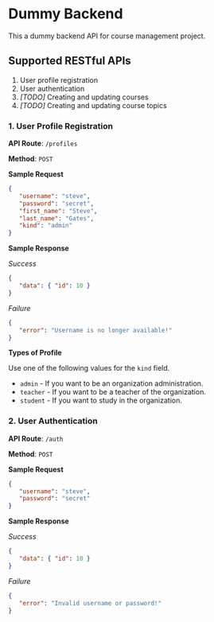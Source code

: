 # Dummy Backend

This a dummy backend API for course management project.

## Supported RESTful APIs

   1. User profile registration
   1. User authentication
   1. _[TODO]_ Creating and updating courses
   1. _[TODO]_ Creating and updating course topics

### 1. User Profile Registration

   **API Route**: `/profiles`

   **Method**: `POST`

   **Sample Request**

   ```json
   {
      "username": "steve",
      "password": "secret",
      "first_name": "Steve",
      "last_name": "Gates",
      "kind": "admin"
   }
   ```

   **Sample Response**

   _Success_

   ```json
   {
      "data": { "id": 10 }
   }
   ```

   _Failure_

   ```json
   {
      "error": "Username is no longer available!"
   }
   ```

   **Types of Profile**

   Use one of the following values for the `kind` field.

   - `admin` - If you want to be an organization administration.
   - `teacher` - If you want to be a teacher of the organization.
   - `student` - If you want to study in the organization.

### 2. User Authentication

   **API Route**: `/auth`

   **Method**: `POST`

   **Sample Request**

   ```json
   {
      "username": "steve",
      "password": "secret"
   }
   ```

   **Sample Response**

   _Success_

   ```json
   {
      "data": { "id": 10 }
   }
   ```

   _Failure_

   ```json
   {
      "error": "Invalid username or password!"
   }
   ```
